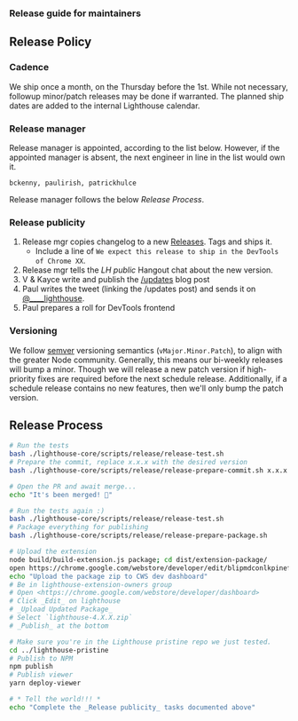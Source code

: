 ### Release guide for maintainers

## Release Policy

### Cadence

We ship once a month, on the Thursday before the 1st. While not necessary, followup minor/patch releases may be done if warranted. The planned ship dates are added to the internal Lighthouse calendar.

### Release manager

Release manager is appointed, according to the list below. However, if the appointed manager is absent, the next engineer in line in the list would own it.

    bckenny, paulirish, patrickhulce

Release manager follows the below _Release Process_.

### Release publicity

1. Release mgr copies changelog to a new [Releases](https://github.com/GoogleChrome/lighthouse/releases). Tags and ships it.
   * Include a line of `We expect this release to ship in the DevTools of Chrome XX`.
1. Release mgr tells the _LH public_ Hangout chat about the new version.
1. V & Kayce write and publish the [/updates](https://developers.google.com/web/updates/) blog post
1. Paul writes the tweet (linking the /updates post) and sends it on [@____lighthouse](https://twitter.com/____lighthouse).
1. Paul prepares a roll for DevTools frontend

### Versioning

We follow [semver](https://semver.org/) versioning semantics (`vMajor.Minor.Patch`), to align with the greater Node community. Generally, this means our bi-weekly releases will bump a minor. Though we will release a new patch version if high-priority fixes are required before the next schedule release. Additionally, if a schedule release contains no new features, then we'll only bump the patch version.


## Release Process

```sh
# Run the tests
bash ./lighthouse-core/scripts/release/release-test.sh
# Prepare the commit, replace x.x.x with the desired version
bash ./lighthouse-core/scripts/release/release-prepare-commit.sh x.x.x

# Open the PR and await merge...
echo "It's been merged! 🎉"

# Run the tests again :)
bash ./lighthouse-core/scripts/release/release-test.sh
# Package everything for publishing
bash ./lighthouse-core/scripts/release/release-prepare-package.sh

# Upload the extension
node build/build-extension.js package; cd dist/extension-package/
open https://chrome.google.com/webstore/developer/edit/blipmdconlkpinefehnmjammfjpmpbjk
echo "Upload the package zip to CWS dev dashboard"
# Be in lighthouse-extension-owners group
# Open <https://chrome.google.com/webstore/developer/dashboard>
# Click _Edit_ on lighthouse
# _Upload Updated Package_
# Select `lighthouse-4.X.X.zip`
# _Publish_ at the bottom

# Make sure you're in the Lighthouse pristine repo we just tested.
cd ../lighthouse-pristine
# Publish to NPM
npm publish
# Publish viewer
yarn deploy-viewer

# * Tell the world!!! *
echo "Complete the _Release publicity_ tasks documented above"
```
